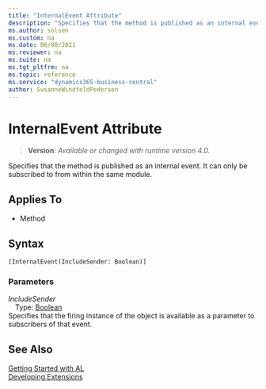```yaml
---
title: "InternalEvent Attribute"
description: "Specifies that the method is published as an internal event. It can only be subscribed to from within the same module."
ms.author: solsen
ms.custom: na
ms.date: 06/08/2021
ms.reviewer: na
ms.suite: na
ms.tgt_pltfrm: na
ms.topic: reference
ms.service: "dynamics365-business-central"
author: SusanneWindfeldPedersen
---
```

[//]: # (START>DO_NOT_EDIT)
[//]: # (IMPORTANT:Do not edit any of the content between here and the END>DO_NOT_EDIT.)
[//]: # (Any modifications should be made in the .xml files in the ModernDev repo.)

# InternalEvent Attribute
> **Version**: _Available or changed with runtime version 4.0._

Specifies that the method is published as an internal event. It can only be subscribed to from within the same module.


## Applies To

- Method



## Syntax
```
[InternalEvent(IncludeSender: Boolean)]
```

### Parameters

*IncludeSender*  
&emsp;Type: [Boolean](../methods-auto/boolean/boolean-data-type.md)  
Specifies that the firing instance of the object is available as a parameter to subscribers of that event.



[//]: # (IMPORTANT: END>DO_NOT_EDIT)
## See Also  
[Getting Started with AL](../devenv-get-started.md)  
[Developing Extensions](../devenv-dev-overview.md)  